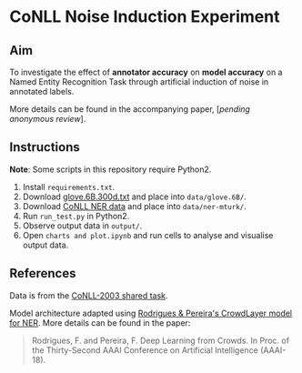 # CoNLL Noise Induction Experiment

## Aim
To investigate the effect of **annotator accuracy** on **model accuracy** on a Named Entity Recognition Task through artificial induction of noise in annotated labels.

More details can be found in the accompanying paper, [*pending anonymous review*].

## Instructions
**Note**: Some scripts in this repository require Python2. 

1. Install `requirements.txt`.
2. Download [glove.6B.300d.txt](https://nlp.stanford.edu/projects/glove/) and place into `data/glove.6B/`.
3. Download [CoNLL NER data](https://www.clips.uantwerpen.be/conll2003/ner/) and place into `data/ner-mturk/`.
4. Run `run_test.py` in Python2. 
5. Observe output data in `output/`.
6. Open `charts and plot.ipynb` and run cells to analyse and visualise output data.

## References
Data is from the [CoNLL-2003 shared task](https://www.clips.uantwerpen.be/conll2003/ner/). 

Model architecture adapted using [Rodrigues & Pereira's CrowdLayer model for NER](https://github.com/fmpr/CrowdLayer). More details can be found in the paper: 

> Rodrigues, F. and Pereira, F. Deep Learning from Crowds. In Proc. of the Thirty-Second AAAI Conference on Artificial Intelligence (AAAI-18).
